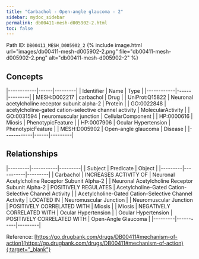 ```yaml
---
title: "Carbachol - Open-angle glaucoma - 2"
sidebar: mydoc_sidebar
permalink: db00411-mesh-d005902-2.html
toc: false 
---
```



Path ID: `DB00411_MESH_D005902_2`
{% include image.html url="images/db00411-mesh-d005902-2.png" file="db00411-mesh-d005902-2.png" alt="db00411-mesh-d005902-2" %}

## Concepts

|------------|------|---------|
| Identifier | Name | Type    |
|------------|------|---------|
| MESH:D002217 | carbachol | Drug |
| UniProt:Q15822 | Neuronal acetylcholine receptor subunit alpha-2 | Protein |
| GO:0022848 | acetylcholine-gated cation-selective channel activity | MolecularActivity |
| GO:0031594 | neuromuscular junction | CellularComponent |
| HP:0000616 | Miosis | PhenotypicFeature |
| HP:0007906 | Ocular Hypertension | PhenotypicFeature |
| MESH:D005902 | Open-angle glaucoma | Disease |
|------------|------|---------|

## Relationships

|---------|-----------|---------|
| Subject | Predicate | Object  |
|---------|-----------|---------|
| Carbachol | INCREASES ACTIVITY OF | Neuronal Acetylcholine Receptor Subunit Alpha-2 |
| Neuronal Acetylcholine Receptor Subunit Alpha-2 | POSITIVELY REGULATES | Acetylcholine-Gated Cation-Selective Channel Activity |
| Acetylcholine-Gated Cation-Selective Channel Activity | LOCATED IN | Neuromuscular Junction |
| Neuromuscular Junction | POSITIVELY CORRELATED WITH | Miosis |
| Miosis | NEGATIVELY CORRELATED WITH | Ocular Hypertension |
| Ocular Hypertension | POSITIVELY CORRELATED WITH | Open-Angle Glaucoma |
|---------|-----------|---------|

Reference: [https://go.drugbank.com/drugs/DB00411#mechanism-of-action](https://go.drugbank.com/drugs/DB00411#mechanism-of-action){:target="_blank"}